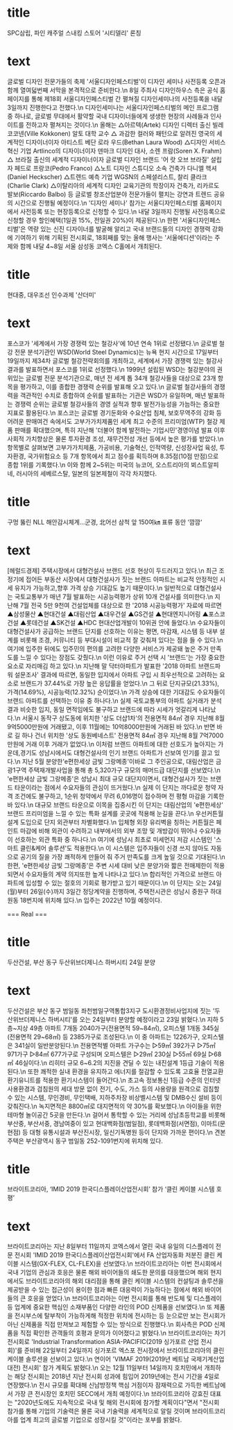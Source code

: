 # title
SPC삼립, 파인 캐주얼 스내킹 스토어 '시티델리' 론칭

# text
글로벌 디자인 전문가들의 축제 '서울디자인페스티벌'이 디자인 세미나 사전등록 오픈과 함께 열여덟번째 서막을 본격적으로 준비한다.\n 8일 주최사 디자인하우스 측은 공식 홈페이지를 통해 제18회 서울디자인페스티벌 간 펼쳐질 디자인세미나의 사전등록을 내달 3일까지 진행한다고 전했다.\n 디자인세미나는 서울디자인페스티벌의 메인 프로그램 중 하나로, 글로벌 무대에서 활약할 국내 디자이너들에게 생생한 현장의 사례들과 인사이트를 전하고자 펼쳐지는 것이다.\n 올해는 △아르텍(Artek) 디자인 디렉터 출신 빌레 코코넨(Ville Kokkonen) 알토 대학 교수 △ 과감한 컬러와 패턴으로 알려진 영국의 세계적인 디자이너이자 아티스트 베단 로라 우드(Bethan Laura Wood) △디자인 서비스 혁신 기업 Artlinco의 디자이너이자 덴마크 디자인 대사, 소렌 프람(Soren X. Frahm) △ 브라질 출신의 세계적 디자이너이자 글로벌 디자인 브랜드 '어 랏 오브 브라질' 설립자 페드로 프랑코(Pedro Franco) △노트 디자인 스튜디오 소속 건축가 다니엘 헥셔(Daniel Heckscher) △트렌드 예측 기업 WGSN의 스페셜리스트, 찰리 클라크(Charlie Clark) △이탈리아의 세계적 디자인 교육기관의 학장이자 건축가, 리카르도 발보(Riccardo Balbo) 등 글로벌 창조산업분야 전문가들이 펼치는 강연과 트렌드 공유의 시간으로 진행될 예정이다.\n '디자인 세미나' 참가는 서울디자인페스티벌 홈페이지에서 사전등록 또는 현장등록으로 신청할 수 있다.\n 내달 3일까지 진행될 사전등록으로 신청할 경우 할인혜택(1일권 15%, 전일권 20%)이 제공된다.\n 한편 '서울디자인페스티벌'은 역량 있는 신진 디자이너를 발굴해 알리고 국내 브랜드들의 디자인 경쟁력 강화에 기여하기 위해 기획된 전시회로, 18회째를 맞는 올해 행사는 '서울에디션'이라는 주제와 함께 내달 4~8일 서울 삼성동 코엑스 C홀에서 개최된다.



# title
현대중, 대우조선 인수과제 '산더미'

# text
포스코가 '세계에서 가장 경쟁력 있는 철강사'에 10년 연속 1위로 선정됐다.\n 글로벌 철강 전문 분석기관인 WSD(World Steel Dynamics)는 뉴욕 현지 시간으로 17일부터 19일까지 제34차 글로벌 철강전략회의를 개최하고, 세계에서 가장 경쟁력 있는 철강사 결과를 발표하면서 포스코를 1위로 선정했다.\n 1999년 설립된 WSD는 철강분야의 권위있는 글로벌 전문 분석기관으로, 매년 전 세계 톱 34개 철강사들을 대상으로 23개 항목을 평가하고, 이를 종합한 경쟁력 순위를 발표해 오고 있다.\n 글로벌 철강사들의 경쟁력을 객관적인 수치로 종합하여 순위를 발표하는 기관은 WSD가 유일하며, 매년 발표하는 경쟁력 순위는 글로벌 철강사들의 경영 실적과 향후 발전가능성을 가늠하는 중요한 지표로 활용된다.\n 포스코는 글로벌 경기둔화와 수요산업 침체, 보호무역주의 강화 등 어려운 판매여건 속에서도 고부가가치제품인 세계 최고 수준의 프리미엄(WTP) 철강 제품 판매를 확대했으며, 특히 지난해 '더불어 함께 발전하는 기업시민'경영이념 발표 이후 사회적 가치향상은 물론 투자환경 조성, 재무건전성 개선 등에서 높은 평가를 받았다.\n 항목별로 살펴보면 고부가가치제품, 가공비용, 기술혁신, 인적역량, 신성장사업 육성, 투자환경, 국가위험요소 등 7개 항목에서 최고 점수를 획득하며 8.35점(10점 만점)으로 종합 1위를 기록했다.\n 이와 함께 2~5위는 미국의 뉴코어, 오스트리아의 뵈스트알피네, 러시아의 세베르스탈, 일본의 일본제철이 각각 차지했다.




# title
구멍 뚫린 NLL 해안감시체계...군경, 北어선 삼척 앞 150여㎞ 표류 동안 ‘깜깜‘

# text
[헤럴드경제] 주택시장에서 대형건설사 브랜드 선호 현상이 두드러지고 있다.\n 최근 조정기에 접어든 부동산 시장에서 대형건설사가 짓는 브랜드 아파트는 비교적 안정적인 시세 유지가 가능하고,향후 가격 상승 기대감도 높기 때문이다.\n 일반적으로 대형건설사는 국토교통부가 매년 7월 발표하는 시공능력평가 상위 10개 건설사를 의미한다.\n 지난해 7월 전국 5만 9천여 건설업체를 대상으로 한 '2018 시공능력평가' 자료에 따르면 ▲삼성물산 ▲현대건설 ▲대림산업 ▲대우건설 ▲GS건설 ▲현대엔지니어링 ▲포스코건설 ▲롯데건설 ▲SK건설 ▲HDC 현대산업개발이 10위권 안에 들었다.\n 수요자들이 대형건설사가 공급하는 브랜드 단지를 선호하는 이유는 평면, 마감재, 시스템 등 내부 설계를 비롯해 조경, 커뮤니티 등 부대시설이 비교적 잘 갖춰져 있다는 점을 들 수 있다.\n 여기에 입주한 뒤에도 입주민의 편의를 고려한 다양한 서비스가 제공돼 높은 주거 만족도를 느낄 수 있다는 장점도 갖췄다.\n 이런 이유로 주거 선택 시 '브랜드'는 가장 중요한 요소로 자리매김 하고 있다.\n 지난해 말 닥터아파트가 발표한 '2018 아파트 브랜드파워 설문조사' 결과에 따르면, 동일한 입지에서 아파트 구입 시 최우선적으로 고려하는 요소로 브랜드가 37.44%로 가장 높은 응답률을 얻었다.\n 그 뒤로 단지규모(21.33%), 가격(14.69%), 시공능력(12.32%) 순이었다.\n 가격 상승에 대한 기대감도 수요자들이 브랜드 아파트를 선택하는 이유 중 하나다.\n 실제 국토교통부의 아파트 실거래가 분석 결과 비슷한 입지, 동일 면적임에도 불구하고 브랜드에 따라 시세가 엇갈리게 나타났다.\n 서울시 동작구 상도동에 위치한 '상도 더샵1차'의 전용면적 84㎡ 경우 지난해 8월 9억5000만원에 거래됐고, 이후 11월에는 10억8000만원에 거래된 바 있다.\n 반면 바로 길 하나 건너 위치한 '상도 동원베네스트' 전용면적 84㎡ 경우 지난해 8월 7억7000만원에 거래 이후 거래가 없었다.\n 이처럼 브랜드 아파트에 대한 선호도가 높아지는 가운데,경기도 성남시에서도 대형건설사의 인기 브랜드 아파트가 선보여 인기를 끌고 있다.\n 지난 5월 분양한'e편한세상 금빛 그랑메종'이바로 그 주인공으로, 대림산업은 금광1구역 주택재개발사업을 통해 총 5,320가구 규모의 매머드급 대단지를 선보였다.\n 'e편한세상 금빛 그랑메종'은 성남시 최대 규모 대단지이면서, 대형건설사가 짓는 브랜드 타운이라는 점에서 수요자들의 관심이 뜨거웠다.\n 실제 이 단지는 까다로운 청약 자격 조건에도 불구하고, 1순위 청약에서 무려 6,016명이 접수하며 전 평형 마감을 기록한 바 있다.\n 대규모 브랜드 타운으로 이목을 집중시킨 이 단지는 대림산업의 'e편한세상' 브랜드 프리미엄을 느낄 수 있는 특화 설계를 곳곳에 적용해 눈길을 끈다.\n 우선커튼월 설계 도입으로 단지 외관부터 차별화했다.\n 입체형 외장 유리벽을 칭하는 커튼월은 페인트 마감에 비해 외관이 수려하고 내부에서의 외부 조망 및 개방감이 뛰어나 수요자들이 선호하는 외관 특화 중 하나다.\n 여기에 성남시 최초로 미세먼지 저감 시스템인 '스마트 클린&케어 솔루션'도 적용한다.\n 이 시스템은 입주자들이 신경 쓰지 않아도 자동으로 공기의 질을 가장 쾌적하게 만들어 줘 주거 만족도를 크게 높일 것으로 기대된다.\n 한편, 'e편한세상 금빛 그랑메종'은 주변 시세 대비 낮은 분양가와 짧은 전매제한이 적용되면서 수요자들의 계약 의지또한 높게 나타나고 있다.\n 합리적인 가격으로 브랜드 아파트에 입성할 수 있는 절호의 기회로 평가받고 있기 때문이다.\n 이 단지는 오는 24일(월)부터 26일(수)까지 3일간 정당계약을 진행하며, 주택전시관은 성남시 중원구 하대원동 18번지에 위치해 있다.\n 입주는 2022년 10월 예정이다.




=== Real === 

# title
두산건설, 부산 동구 두산위브더제니스 하버시티 24일 분양

# text
두산건설은 부산 동구 범일동 좌천범일구역통합3지구 도시환경정비사업지에 짓는 '두산위브더제니스 하버시티'를 오는 24일부터 분양할 예정이라고 23일 밝혔다.\n 지하 5층~지상 49층 아파트 7개동 2040가구(전용면적 59~84㎡), 오피스텔 1개동 345실(전용면적 29~68㎡) 등 2385가구로 조성된다.\n 이 중 아파트는 1226가구, 오피스텔은 341실이 일반분양된다.\n 전용면적별 아파트 가구수는 ▷59㎡ 392가구 ▷75㎡ 971가구 ▷84㎡ 677가구로 구성되며 오피스텔은 ▷29㎡ 230실 ▷55㎡ 69실 ▷68㎡ 46실이다.\n 리히터 규모 6~6.2의 지진을 견딜 수 있는 내진설계 1등급 기술이 적용된다.\n 또한 쾌적한 실내 환경을 유지하고 에너지를 절감할 수 있도록 고효율 전열교환 환기유니트를 적용한 환기시스템이 들어간다.\n 초고속 정보통신 1등급 수준의 인터넷 사용환경과 검침원의 세대 방문 없이 전기, 수도, 가스 등의 사용량을 원격으로 검침할 수 있는 시스템, 무인경비, 무인택배, 지하주차장 비상벨시스템 및 DMB수신 설비 등이 갖춰진다.\n 녹지면적은 8800㎡로 대지면적의 약 30%를 확보했다.\n 아이들을 위한 테마형 놀이공간 5곳을 만든다.\n 걸어서 통학할 수 있는 거리에 성남초등학교를 비롯해 부산중, 부산서중, 경남여중이 있고 현대백화점(범일점), 롯데백화점(서면점), 이마트(문현점) 등 대형 유통시설과 부산진시장, 일신기독병원 등이 단지와 가까운 편이다.\n 견본주택은 부산광역시 동구 범일동 252-1091번지에 위치해 있다.


# title
브라이트코리아, ‘IMID 2019 한국디스플레이산업전시회’ 참가 ‘클린 케이블 시스템 호평’

# text
브라이트코리아는 지난 8일부터 11일까지 코엑스에서 열린 국내 유일의 디스플레이 전문 전시회 \'IMID 2019 한국디스플레이산업전시회\'에서 FA 산업자동화 저분진 클린 케이블 시스템(GX-FLEX, CL-FLEX)을 선보였다.\n 브라이트코리아는 이번 전시회에서 국내 기업의 관심과 호응은 물론 해외 바이어들의 쇄도한 문의를 대응했으며 해외 현지에서도 브라이트코리아의 해외 대리점을 통해 클린 케이블 시스템의 컨설팅과 솔루션을 제공받을 수 있는 접근성이 용이한 점과 빠른 대응력이 가능하다는 점에서 해외 바이어들의 큰 호응을 얻었다.\n 브라이트코리아는 이번 전시회를 통해 반도체 및 디스플레이 등 업계에 중요한 핵심인 소재부품인 다양한 라인의 POD 신제품을 선보였다.\n 또 제품을 전시부스에 탈부착이 가능하게해 적정한 위치에 전시하는 등 눈으로만 보는 전시회가 아닌 신제품을 직접 만져보고 체험할 수 있는 방식으로 진행했다.\n 회사측은 POD 신제품을 직접 확인한 관객들의 호평과 문의가 이어졌다고 밝혔다.\n 브라이트코리아는 차기 전시회로 \'Industrial Transformation ASIA-PACIFIC(2019 싱가포르 산업 전시회)\'를 준비해 22일부터 24일까지 싱가포르 엑스포 전시장에서 브라이트코리아의 클린 케이블 솔루션을 선보이고 있다.\n 연이어 \'VIMAF 2019(2019년 베트남 국제기계산업대전) 전시회\' 참가 계획도 밝혔다.\n 오는 12월 11일부터 14일까지 호치민에서 개최하는 해당 전시회는 2018년 지난 전시회 성과에 힘입어 2019년에는 전시 기간을 4일로 연장했다.\n 전시 규모를 확대해 신남방정책 핵심 거점이자 잠재력으로 가득한 베트남에서 가장 큰 전시장인 호치민 SECC에서 개최 예정이다.\n 브라이트코리아 강효진 대표는 "2020년도에도 지속적으로 국내 및 해외 전시회에 참가할 계획이다"면서 "전시회 참가를 통해 기업의 기술력은 물론 국내 기술력을 세계적으로 알릴 것이며 브라이트코리아를 업계 최고의 글로벌 기업으로 성장시킬 것"이라는 포부를 밝혔다.